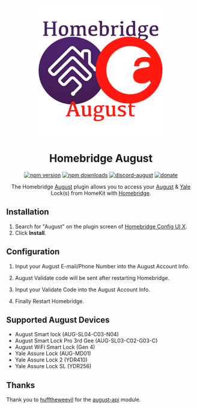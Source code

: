 <span align="center">

<a href="https://github.com/homebridge/verified/blob/master/verified-plugins.json"><img alt="homebridge-verified" src="https://raw.githubusercontent.com/donavanbecker/homebridge-august/latest/august/Homebridge_x_August.svg?sanitize=true" width="350px"></a>

# Homebridge August

<a href="https://www.npmjs.com/package/homebridge-august"><img title="npm version" src="https://badgen.net/npm/v/homebridge-august?icon=npm&label" ></a>
<a href="https://www.npmjs.com/package/homebridge-august"><img title="npm downloads" src="https://badgen.net/npm/dt/homebridge-august?label=downloads" ></a>
<a href="https://discord.gg/8fpZA4S"><img title="discord-august" src="https://badgen.net/discord/online-members/8fpZA4S?icon=discord&label=discord" ></a>
<a href="https://paypal.me/donavanbecker"><img title="donate" src="https://badgen.net/badge/donate/paypal/yellow" ></a>

<p>The Homebridge <a href="https://august.com">August</a> 
plugin allows you to access your <a href="https://august.com">August</a> & <a href="https://shopyalehome.com">Yale</a>  Lock(s) from HomeKit with
  <a href="https://homebridge.io">Homebridge</a>. 
</p>

</span>

## Installation

1. Search for "August" on the plugin screen of [Homebridge Config UI X](https://github.com/oznu/homebridge-config-ui-x).
2. Click **Install**.

## Configuration

1. Input your August E-mail/Phone Number into the August Account Info.

2. August Validate code will be sent after restarting Homebridge.

3. Input your Validate Code into the August Account Info.

4. Finally Restart Homebridge.

## Supported August Devices

- August Smart lock (AUG-SL04-C03-N04)
- August Smart Lock Pro 3rd Gee (AUG-SL03-C02-G03-C)
- August WiFi Smart Lock (Gen 4)
- Yale Assure Lock (AUG-MD01)
- Yale Assure Lock 2 (YDR410)
- Yale Assure Lock SL (YDR256)

## Thanks

Thank you to [hufftheweevil](https://github.com/hufftheweevil) for the [august-api](https://github.com/hufftheweevil/august-api) module.

